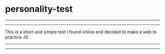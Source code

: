 # personality-test

******************************************************
******************************************************
This is a short and simple test I found online
and decided to make a web to practice JS.
******************************************************
******************************************************
